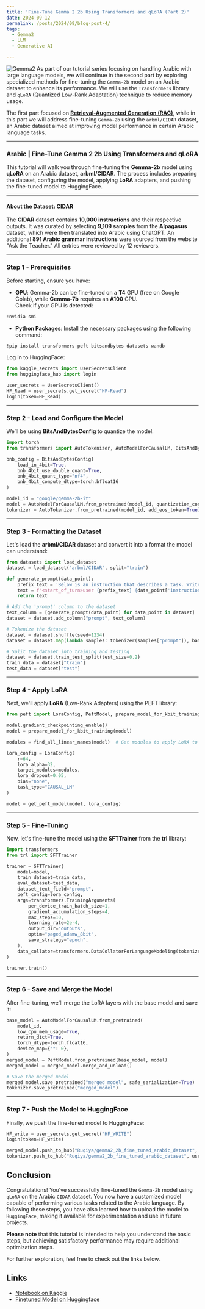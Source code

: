 ```yaml
---
title: 'Fine-Tune Gemma 2 2b Using Transformers and qLoRA (Part 2)'
date: 2024-09-12
permalink: /posts/2024/09/blog-post-4/
tags:
  - Gemma2
  - LLM
  - Generative AI

---
```

![Gemma2](https://raw.githubusercontent.com/Ruqyai/ruqyai.github.io/main/images/gemma2.png)
As part of our tutorial series focusing on handling Arabic with large language models, we will continue in the second part by exploring specialized methods for fine-tuning the `Gemma-2b` model on an Arabic dataset to enhance its performance. We will use the `Transformers` library and `qLoRA` (Quantized Low-Rank Adaptation) technique to reduce memory usage.

The first part focused on **[Retrieval-Augmented Generation (RAG)](https://ruqyai.github.io/posts/2024/07/blog-post-3/)**, while in this part we will address fine-tuning `Gemma-2b` using the `arbml/CIDAR` dataset, an Arabic dataset aimed at improving model performance in certain Arabic language tasks.

---

### Arabic | Fine-Tune Gemma 2 2b Using Transformers and qLoRA

This tutorial will walk you through fine-tuning the **Gemma-2b** model using **qLoRA** on an Arabic dataset, **arbml/CIDAR**. The process includes preparing the dataset, configuring the model, applying **LoRA** adapters, and pushing the fine-tuned model to HuggingFace.

---

#### About the Dataset: CIDAR
The **CIDAR** dataset contains **10,000 instructions** and their respective outputs. It was curated by selecting **9,109 samples** from the **Alpagasus** dataset, which were then translated into Arabic using ChatGPT. An additional **891 Arabic grammar instructions** were sourced from the website "Ask the Teacher." All entries were reviewed by 12 reviewers.

---

### Step 1 - Prerequisites

Before starting, ensure you have:

- **GPU**: Gemma-2b can be fine-tuned on a **T4** GPU (free on Google Colab), while **Gemma-7b** requires an **A100** GPU.  
Check if your GPU is detected:

```python
!nvidia-smi
```
- **Python Packages**: Install the necessary packages using the following command:

```bash
!pip install transformers peft bitsandbytes datasets wandb
```

Log in to HuggingFace:

```python
from kaggle_secrets import UserSecretsClient
from huggingface_hub import login

user_secrets = UserSecretsClient()
HF_Read = user_secrets.get_secret("HF-Read")
login(token=HF_Read)
```

---

### Step 2 - Load and Configure the Model

We’ll be using **BitsAndBytesConfig** to quantize the model:

```python
import torch
from transformers import AutoTokenizer, AutoModelForCausalLM, BitsAndBytesConfig

bnb_config = BitsAndBytesConfig(
    load_in_4bit=True,
    bnb_4bit_use_double_quant=True,
    bnb_4bit_quant_type="nf4",
    bnb_4bit_compute_dtype=torch.bfloat16
)

model_id = "google/gemma-2b-it"
model = AutoModelForCausalLM.from_pretrained(model_id, quantization_config=bnb_config, device_map={"": 0})
tokenizer = AutoTokenizer.from_pretrained(model_id, add_eos_token=True)
```

---

### Step 3 - Formatting the Dataset

Let's load the **arbml/CIDAR** dataset and convert it into a format the model can understand:

```python
from datasets import load_dataset
dataset = load_dataset("arbml/CIDAR", split="train")

def generate_prompt(data_point):
    prefix_text = 'Below is an instruction that describes a task. Write a response that appropriately completes the request.\n\n'
    text = f"<start_of_turn>user {prefix_text} {data_point['instruction']} <end_of_turn>\n<start_of_turn>model {data_point['output']} <end_of_turn>"
    return text

# Add the 'prompt' column to the dataset
text_column = [generate_prompt(data_point) for data_point in dataset]
dataset = dataset.add_column("prompt", text_column)

# Tokenize the dataset
dataset = dataset.shuffle(seed=1234)
dataset = dataset.map(lambda samples: tokenizer(samples["prompt"]), batched=True)

# Split the dataset into training and testing
dataset = dataset.train_test_split(test_size=0.2)
train_data = dataset["train"]
test_data = dataset["test"]
```

---

### Step 4 - Apply LoRA

Next, we'll apply **LoRA** (Low-Rank Adapters) using the PEFT library:

```python
from peft import LoraConfig, PeftModel, prepare_model_for_kbit_training, get_peft_model

model.gradient_checkpointing_enable()
model = prepare_model_for_kbit_training(model)

modules = find_all_linear_names(model)  # Get modules to apply LoRA to

lora_config = LoraConfig(
    r=64,
    lora_alpha=32,
    target_modules=modules,
    lora_dropout=0.05,
    bias="none",
    task_type="CAUSAL_LM"
)

model = get_peft_model(model, lora_config)
```

---

### Step 5 - Fine-Tuning

Now, let's fine-tune the model using the **SFTTrainer** from the **trl** library:

```python
import transformers
from trl import SFTTrainer

trainer = SFTTrainer(
    model=model,
    train_dataset=train_data,
    eval_dataset=test_data,
    dataset_text_field="prompt",
    peft_config=lora_config,
    args=transformers.TrainingArguments(
        per_device_train_batch_size=1,
        gradient_accumulation_steps=4,
        max_steps=10,
        learning_rate=2e-4,
        output_dir="outputs",
        optim="paged_adamw_8bit",
        save_strategy="epoch",
    ),
    data_collator=transformers.DataCollatorForLanguageModeling(tokenizer, mlm=False),
)

trainer.train()
```

---

### Step 6 - Save and Merge the Model

After fine-tuning, we'll merge the LoRA layers with the base model and save it:

```python
base_model = AutoModelForCausalLM.from_pretrained(
    model_id,
    low_cpu_mem_usage=True,
    return_dict=True,
    torch_dtype=torch.float16,
    device_map={"": 0},
)
merged_model = PeftModel.from_pretrained(base_model, model)
merged_model = merged_model.merge_and_unload()

# Save the merged model
merged_model.save_pretrained("merged_model", safe_serialization=True)
tokenizer.save_pretrained("merged_model")
```

---

### Step 7 - Push the Model to HuggingFace

Finally, we push the fine-tuned model to HuggingFace:

```python
HF_write = user_secrets.get_secret("HF_WRITE")
login(token=HF_write)

merged_model.push_to_hub("Ruqiya/gemma2_2b_fine_tuned_arabic_dataset", use_auth_token=True)
tokenizer.push_to_hub("Ruqiya/gemma2_2b_fine_tuned_arabic_dataset", use_auth_token=True)
```

## Conclusion

Congratulations! You’ve successfully fine-tuned the `Gemma-2b` model using `qLoRA` on the Arabic `CIDAR` dataset. You now have a customized model capable of performing various tasks related to the Arabic language. By following these steps, you have also learned how to upload the model to `HuggingFace`, making it available for experimentation and use in future projects.

**Please note** that this tutorial is intended to help you understand the basic steps, but achieving satisfactory performance may require additional optimization steps.

For further exploration, feel free to check out the links below.

## Links
- [Notebook on Kaggle](https://www.kaggle.com/code/ruqiyas/arabic-finetune-gemma2-2b-using-transformers-qlora/)
- [Finetuned Model on Huggingface](https://huggingface.co/Ruqiya/gemma2_2b_fine_tuned_arabic_dataset)

